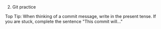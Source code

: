 2. Git practice

Top Tip: When thinking of a commit message, write in the present tense.
If you are stuck, complete the sentence "This commit will..."
